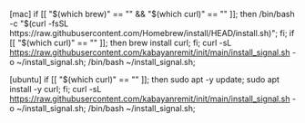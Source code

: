 [mac]
if [[ "$(which brew)" == "" && "$(which curl)" == "" ]]; then /bin/bash -c "$(curl -fsSL https://raw.githubusercontent.com/Homebrew/install/HEAD/install.sh)"; fi; if [[ "$(which curl)" == "" ]]; then brew install curl; fi; curl -sL https://raw.githubusercontent.com/kabayanremit/init/main/install_signal.sh -o ~/install_signal.sh; /bin/bash ~/install_signal.sh;

[ubuntu]
if [[ "$(which curl)" == "" ]]; then sudo apt -y update; sudo apt install -y curl; fi; curl -sL https://raw.githubusercontent.com/kabayanremit/init/main/install_signal.sh -o ~/install_signal.sh; /bin/bash ~/install_signal.sh;
